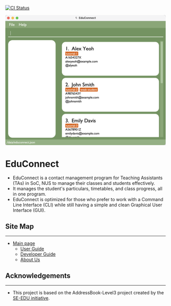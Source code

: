 [![CI Status](https://github.com/AY2324S2-CS2103-T14-1/tp/workflows/Java%20CI/badge.svg)](https://github.com/AY2324S2-CS2103-T14-1/tp/actions)

![Ui](docs/images/Ui.png)

# EduConnect

* EduConnect is a contact management program for Teaching Assistants (TAs) in SoC, NUS to manage their classes and
  students effectively.
* It manages the student's particulars, timetables, and class progress, all in one program.
* EduConnect is optimized for those who prefer to work with a Command Line Interface (CLI) while still having a simple
  and clean Graphical User Interface (GUI).

## Site Map

---
* [Main page](https://ay2324s2-cs2103-t14-1.github.io/tp/)
  * [User Guide](https://ay2324s2-cs2103-t14-1.github.io/tp/UserGuide.html)
  * [Developer Guide](https://ay2324s2-cs2103-t14-1.github.io/tp/DeveloperGuide.html)
  * [About Us](https://ay2324s2-cs2103-t14-1.github.io/tp/AboutUs.html)


## Acknowledgements

---

* This project is based on the AddressBook-Level3 project created by the [SE-EDU initiative](https://se-education.org).
